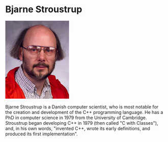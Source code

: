 # Bjarne Stroustrup

<img src="../images/stroustrup.jpg" width="200"/>

Bjarne Stroustrup is a Danish computer scientist, who is most notable for the creation and development of the C++ programming language. He has a PhD in computer science in 1979 from the University of Cambridge. Stroustrup began developing C++ in 1979 (then called "C with Classes"), and, in his own words, "invented C++, wrote its early definitions, and produced its first implementation".